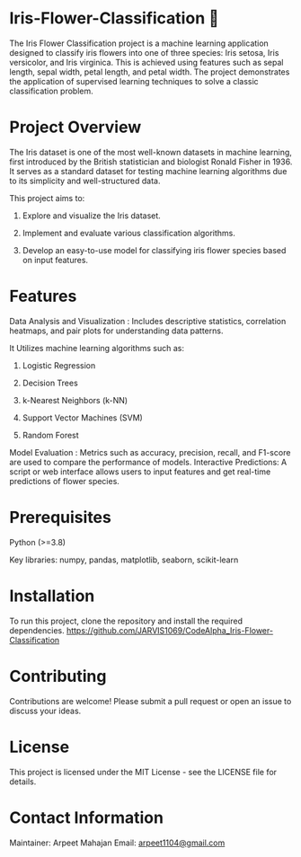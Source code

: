 # Iris-Flower-Classification 🌸
The Iris Flower Classification project is a machine learning application designed to classify iris flowers into one of three species: Iris setosa, Iris versicolor, and Iris virginica. This is achieved using features such as sepal length, sepal width, petal length, and petal width. The project demonstrates the application of supervised learning techniques to solve a classic classification problem.

# Project Overview
The Iris dataset is one of the most well-known datasets in machine learning, first introduced by the British statistician and biologist Ronald Fisher in 1936. It serves as a standard dataset for testing machine learning algorithms due to its simplicity and well-structured data.

This project aims to:

1. Explore and visualize the Iris dataset.

2. Implement and evaluate various classification algorithms.

3. Develop an easy-to-use model for classifying iris flower species based on input features.

# Features
Data Analysis and Visualization : Includes descriptive statistics, correlation heatmaps, and pair plots for understanding data patterns.

It Utilizes machine learning algorithms such as:

1. Logistic Regression

2. Decision Trees

3. k-Nearest Neighbors (k-NN)

4. Support Vector Machines (SVM)

5. Random Forest

Model Evaluation : Metrics such as accuracy, precision, recall, and F1-score are used to compare the performance of models.
Interactive Predictions: A script or web interface allows users to input features and get real-time predictions of flower species.

# Prerequisites
Python (>=3.8)

Key libraries: numpy, pandas, matplotlib, seaborn, scikit-learn

# Installation
To run this project, clone the repository and install the required dependencies.
https://github.com/JARVIS1069/CodeAlpha_Iris-Flower-Classification

# Contributing
Contributions are welcome! Please submit a pull request or open an issue to discuss your ideas.

# License
This project is licensed under the MIT License - see the LICENSE file for details.

# Contact Information
Maintainer: Arpeet Mahajan Email: arpeet1104@gmail.com
